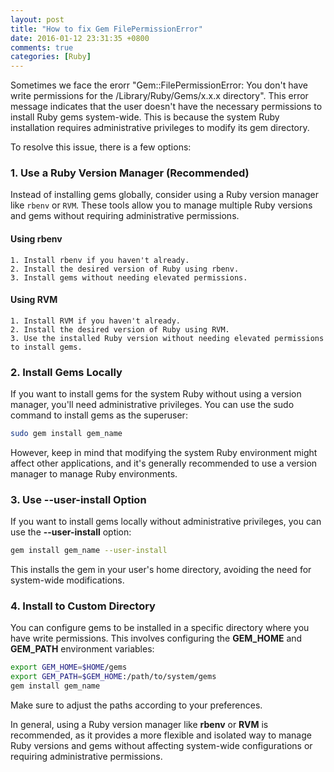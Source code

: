 ```yaml
---
layout: post
title: "How to fix Gem FilePermissionError"
date: 2016-01-12 23:31:35 +0800
comments: true
categories: [Ruby]
---
```


Sometimes we face the erorr "Gem::FilePermissionError: You don't have write permissions for the /Library/Ruby/Gems/x.x.x directory". This error message indicates that the user doesn't have the necessary permissions to install Ruby gems system-wide. This is because the system Ruby installation requires administrative privileges to modify its gem directory.

To resolve this issue, there is a few options:

### 1. Use a Ruby Version Manager (Recommended)

Instead of installing gems globally, consider using a Ruby version manager like `rbenv` or `RVM`. These tools allow you to manage multiple Ruby versions and gems without requiring administrative permissions.

#### Using rbenv
    1. Install rbenv if you haven't already.
    2. Install the desired version of Ruby using rbenv.
    3. Install gems without needing elevated permissions.

#### Using RVM
    1. Install RVM if you haven't already.
    2. Install the desired version of Ruby using RVM.
    3. Use the installed Ruby version without needing elevated permissions to install gems.


### 2. Install Gems Locally
If you want to install gems for the system Ruby without using a version manager, you'll need administrative privileges. You can use the sudo command to install gems as the superuser:

``` bash
sudo gem install gem_name
```
However, keep in mind that modifying the system Ruby environment might affect other applications, and it's generally recommended to use a version manager to manage Ruby environments.

### 3. Use --user-install Option
If you want to install gems locally without administrative privileges, you can use the **--user-install** option:

``` bash
gem install gem_name --user-install
```
This installs the gem in your user's home directory, avoiding the need for system-wide modifications.

### 4. Install to Custom Directory
You can configure gems to be installed in a specific directory where you have write permissions. This involves configuring the **GEM_HOME** and **GEM_PATH** environment variables:

``` bash
export GEM_HOME=$HOME/gems
export GEM_PATH=$GEM_HOME:/path/to/system/gems
gem install gem_name
```
Make sure to adjust the paths according to your preferences.

In general, using a Ruby version manager like **rbenv** or **RVM** is recommended, as it provides a more flexible and isolated way to manage Ruby versions and gems without affecting system-wide configurations or requiring administrative permissions.


